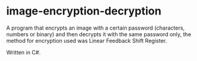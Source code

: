 # image-encryption-decryption

A program that encrypts an image with a certain password (characters, numbers or binary) and then decrypts it with the same password only, the method for encryption used was Linear Feedback Shift Register.

Written in C#.
